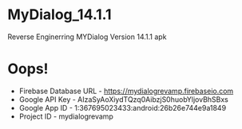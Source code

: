 # MyDialog_14.1.1
Reverse Enginerring MYDialog Version 14.1.1 apk

# Oops!
- Firebase Database URL - <string name="firebase_database_url">https://mydialogrevamp.firebaseio.com</string>
- Google API Key - <string name="google_api_key">AIzaSyAoXiydTQzq0AibzjS0huobYljovBhSBxs</string>
- Google App ID - <string name="google_app_id">1:367695023433:android:26b26e744e9a1849</string>
- Project ID - <string name="project_id">mydialogrevamp</string>
